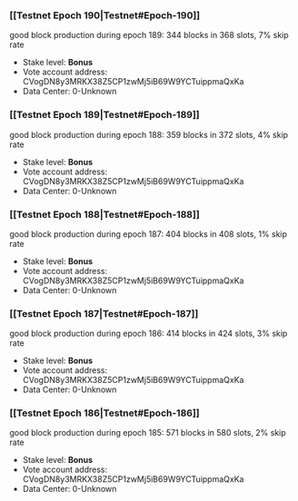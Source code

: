 ### [[Testnet Epoch 190|Testnet#Epoch-190]]
good block production during epoch 189: 344 blocks in 368 slots, 7% skip rate
* Stake level: **Bonus** 
* Vote account address: CVogDN8y3MRKX38Z5CP1zwMj5iB69W9YCTuippmaQxKa
* Data Center: 0-Unknown
### [[Testnet Epoch 189|Testnet#Epoch-189]]
good block production during epoch 188: 359 blocks in 372 slots, 4% skip rate
* Stake level: **Bonus** 
* Vote account address: CVogDN8y3MRKX38Z5CP1zwMj5iB69W9YCTuippmaQxKa
* Data Center: 0-Unknown
### [[Testnet Epoch 188|Testnet#Epoch-188]]
good block production during epoch 187: 404 blocks in 408 slots, 1% skip rate
* Stake level: **Bonus** 
* Vote account address: CVogDN8y3MRKX38Z5CP1zwMj5iB69W9YCTuippmaQxKa
* Data Center: 0-Unknown
### [[Testnet Epoch 187|Testnet#Epoch-187]]
good block production during epoch 186: 414 blocks in 424 slots, 3% skip rate
* Stake level: **Bonus** 
* Vote account address: CVogDN8y3MRKX38Z5CP1zwMj5iB69W9YCTuippmaQxKa
* Data Center: 0-Unknown
### [[Testnet Epoch 186|Testnet#Epoch-186]]
good block production during epoch 185: 571 blocks in 580 slots, 2% skip rate
* Stake level: **Bonus** 
* Vote account address: CVogDN8y3MRKX38Z5CP1zwMj5iB69W9YCTuippmaQxKa
* Data Center: 0-Unknown